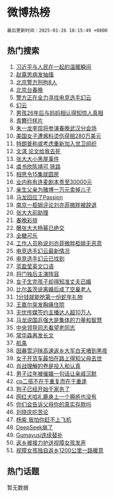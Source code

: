 # 微博热榜

`最后更新时间：2025-01-26 18:15:49 +0800`

## 热门搜索

1. [习近平与人民在一起的温暖瞬间](https://m.weibo.cn/search?containerid=100103type%3D1%26t%3D10%26q%3D%23%E4%B9%A0%E8%BF%91%E5%B9%B3%E4%B8%8E%E4%BA%BA%E6%B0%91%E5%9C%A8%E4%B8%80%E8%B5%B7%E7%9A%84%E6%B8%A9%E6%9A%96%E7%9E%AC%E9%97%B4%23&stream_entry_id=51&isnewpage=1&extparam=seat%3D1%26pos%3D0%26c_type%3D51%26cate%3D10103%26filter_type%3Drealtimehot%26q%3D%2523%25E4%25B9%25A0%25E8%25BF%2591%25E5%25B9%25B3%25E4%25B8%258E%25E4%25BA%25BA%25E6%25B0%2591%25E5%259C%25A8%25E4%25B8%2580%25E8%25B5%25B7%25E7%259A%2584%25E6%25B8%25A9%25E6%259A%2596%25E7%259E%25AC%25E9%2597%25B4%2523%26dgr%3D0%26stream_entry_id%3D51%26display_time%3D1737886548%26pre_seqid%3D17378865485440110985493)
1. [赵露思病发抽搐](https://m.weibo.cn/search?containerid=100103type%3D1%26t%3D10%26q%3D%23%E8%B5%B5%E9%9C%B2%E6%80%9D%E7%97%85%E5%8F%91%E6%8A%BD%E6%90%90%23&stream_entry_id=31&isnewpage=1&extparam=seat%3D1%26realpos%3D1%26filter_type%3Drealtimehot%26stream_entry_id%3D31%26pos%3D0%26c_type%3D31%26band_rank%3D1%26cate%3D5001%26lcate%3D5001%26q%3D%2523%25E8%25B5%25B5%25E9%259C%25B2%25E6%2580%259D%25E7%2597%2585%25E5%258F%2591%25E6%258A%25BD%25E6%2590%2590%2523%26dgr%3D0%26flag%3D1%26display_time%3D1737886548%26pre_seqid%3D17378865485440110985493)
1. [北京警方刑拘8人](https://m.weibo.cn/search?containerid=100103type%3D1%26t%3D10%26q%3D%23%E5%8C%97%E4%BA%AC%E8%AD%A6%E6%96%B9%E5%88%91%E6%8B%988%E4%BA%BA%23&stream_entry_id=31&isnewpage=1&extparam=seat%3D1%26realpos%3D2%26filter_type%3Drealtimehot%26stream_entry_id%3D31%26pos%3D1%26c_type%3D31%26band_rank%3D2%26cate%3D5001%26lcate%3D5001%26q%3D%2523%25E5%258C%2597%25E4%25BA%25AC%25E8%25AD%25A6%25E6%2596%25B9%25E5%2588%2591%25E6%258B%25988%25E4%25BA%25BA%2523%26dgr%3D0%26flag%3D1%26display_time%3D1737886548%26pre_seqid%3D17378865485440110985493)
1. [北京台春晚](https://m.weibo.cn/search?containerid=100103type%3D1%26t%3D10%26q%3D%23%E5%8C%97%E4%BA%AC%E5%8F%B0%E6%98%A5%E6%99%9A%23&stream_entry_id=31&isnewpage=1&extparam=seat%3D1%26realpos%3D3%26filter_type%3Drealtimehot%26stream_entry_id%3D31%26pos%3D2%26c_type%3D31%26band_rank%3D3%26cate%3D5001%26lcate%3D5001%26q%3D%2523%25E5%258C%2597%25E4%25BA%25AC%25E5%258F%25B0%25E6%2598%25A5%25E6%2599%259A%2523%26dgr%3D0%26flag%3D1%26display_time%3D1737886548%26pre_seqid%3D17378865485440110985493)
1. [警方正在全力寻找电竞选手幻云](https://m.weibo.cn/search?containerid=100103type%3D1%26t%3D10%26q%3D%23%E8%AD%A6%E6%96%B9%E6%AD%A3%E5%9C%A8%E5%85%A8%E5%8A%9B%E5%AF%BB%E6%89%BE%E7%94%B5%E7%AB%9E%E9%80%89%E6%89%8B%E5%B9%BB%E4%BA%91%23&stream_entry_id=31&isnewpage=1&extparam=seat%3D1%26realpos%3D4%26filter_type%3Drealtimehot%26stream_entry_id%3D31%26pos%3D3%26c_type%3D31%26band_rank%3D4%26cate%3D5001%26lcate%3D5001%26q%3D%2523%25E8%25AD%25A6%25E6%2596%25B9%25E6%25AD%25A3%25E5%259C%25A8%25E5%2585%25A8%25E5%258A%259B%25E5%25AF%25BB%25E6%2589%25BE%25E7%2594%25B5%25E7%25AB%259E%25E9%2580%2589%25E6%2589%258B%25E5%25B9%25BB%25E4%25BA%2591%2523%26dgr%3D0%26flag%3D1%26display_time%3D1737886548%26pre_seqid%3D17378865485440110985493)
1. [幻云](https://m.weibo.cn/search?containerid=100103type%3D1%26t%3D10%26q%3D%E5%B9%BB%E4%BA%91&stream_entry_id=31&isnewpage=1&extparam=seat%3D1%26realpos%3D5%26filter_type%3Drealtimehot%26stream_entry_id%3D31%26pos%3D4%26c_type%3D31%26band_rank%3D5%26cate%3D5001%26lcate%3D5001%26q%3D%25E5%25B9%25BB%25E4%25BA%2591%26dgr%3D0%26flag%3D0%26display_time%3D1737886548%26pre_seqid%3D17378865485440110985493)
1. [男孩26年后与妈妈相认得知惊人真相](https://m.weibo.cn/search?containerid=100103type%3D1%26t%3D10%26q%3D%23%E7%94%B7%E5%AD%A926%E5%B9%B4%E5%90%8E%E4%B8%8E%E5%A6%88%E5%A6%88%E7%9B%B8%E8%AE%A4%E5%BE%97%E7%9F%A5%E6%83%8A%E4%BA%BA%E7%9C%9F%E7%9B%B8%23&stream_entry_id=31&isnewpage=1&extparam=seat%3D1%26realpos%3D6%26filter_type%3Drealtimehot%26stream_entry_id%3D31%26pos%3D5%26c_type%3D31%26band_rank%3D6%26cate%3D5001%26lcate%3D5001%26q%3D%2523%25E7%2594%25B7%25E5%25AD%25A926%25E5%25B9%25B4%25E5%2590%258E%25E4%25B8%258E%25E5%25A6%2588%25E5%25A6%2588%25E7%259B%25B8%25E8%25AE%25A4%25E5%25BE%2597%25E7%259F%25A5%25E6%2583%258A%25E4%25BA%25BA%25E7%259C%259F%25E7%259B%25B8%2523%26dgr%3D0%26flag%3D1%26display_time%3D1737886548%26pre_seqid%3D17378865485440110985493)
1. [青簪行样片](https://m.weibo.cn/search?containerid=100103type%3D1%26t%3D10%26q%3D%23%E9%9D%92%E7%B0%AA%E8%A1%8C%E6%A0%B7%E7%89%87%23&stream_entry_id=31&isnewpage=1&extparam=seat%3D1%26realpos%3D7%26filter_type%3Drealtimehot%26stream_entry_id%3D31%26pos%3D6%26c_type%3D31%26band_rank%3D7%26cate%3D5001%26lcate%3D5001%26q%3D%2523%25E9%259D%2592%25E7%25B0%25AA%25E8%25A1%258C%25E6%25A0%25B7%25E7%2589%2587%2523%26dgr%3D0%26flag%3D1%26display_time%3D1737886548%26pre_seqid%3D17378865485440110985493)
1. [朱一龙李现将参演春晚武汉分会场](https://m.weibo.cn/search?containerid=100103type%3D1%26t%3D10%26q%3D%23%E6%9C%B1%E4%B8%80%E9%BE%99%E6%9D%8E%E7%8E%B0%E5%B0%86%E5%8F%82%E6%BC%94%E6%98%A5%E6%99%9A%E6%AD%A6%E6%B1%89%E5%88%86%E4%BC%9A%E5%9C%BA%23&stream_entry_id=31&isnewpage=1&extparam=seat%3D1%26realpos%3D8%26filter_type%3Drealtimehot%26stream_entry_id%3D31%26pos%3D7%26c_type%3D31%26band_rank%3D8%26cate%3D5001%26lcate%3D5001%26q%3D%2523%25E6%259C%25B1%25E4%25B8%2580%25E9%25BE%2599%25E6%259D%258E%25E7%258E%25B0%25E5%25B0%2586%25E5%258F%2582%25E6%25BC%2594%25E6%2598%25A5%25E6%2599%259A%25E6%25AD%25A6%25E6%25B1%2589%25E5%2588%2586%25E4%25BC%259A%25E5%259C%25BA%2523%26dgr%3D0%26flag%3D1%26display_time%3D1737886548%26pre_seqid%3D17378865485440110985493)
1. [美国女子遭酱料烫伤获赔280万美元](https://m.weibo.cn/search?containerid=100103type%3D1%26t%3D10%26q%3D%23%E7%BE%8E%E5%9B%BD%E5%A5%B3%E5%AD%90%E9%81%AD%E9%85%B1%E6%96%99%E7%83%AB%E4%BC%A4%E8%8E%B7%E8%B5%94280%E4%B8%87%E7%BE%8E%E5%85%83%23&stream_entry_id=31&isnewpage=1&extparam=seat%3D1%26realpos%3D9%26filter_type%3Drealtimehot%26stream_entry_id%3D31%26pos%3D8%26c_type%3D31%26band_rank%3D9%26cate%3D5001%26lcate%3D5001%26q%3D%2523%25E7%25BE%258E%25E5%259B%25BD%25E5%25A5%25B3%25E5%25AD%2590%25E9%2581%25AD%25E9%2585%25B1%25E6%2596%2599%25E7%2583%25AB%25E4%25BC%25A4%25E8%258E%25B7%25E8%25B5%2594280%25E4%25B8%2587%25E7%25BE%258E%25E5%2585%2583%2523%26dgr%3D0%26flag%3D1%26display_time%3D1737886548%26pre_seqid%3D17378865485440110985493)
1. [特朗普称或考虑重新加入世卫组织](https://m.weibo.cn/search?containerid=100103type%3D1%26t%3D10%26q%3D%23%E7%89%B9%E6%9C%97%E6%99%AE%E7%A7%B0%E6%88%96%E8%80%83%E8%99%91%E9%87%8D%E6%96%B0%E5%8A%A0%E5%85%A5%E4%B8%96%E5%8D%AB%E7%BB%84%E7%BB%87%23&stream_entry_id=31&isnewpage=1&extparam=seat%3D1%26realpos%3D10%26filter_type%3Drealtimehot%26stream_entry_id%3D31%26pos%3D9%26c_type%3D31%26band_rank%3D10%26cate%3D5001%26lcate%3D5001%26q%3D%2523%25E7%2589%25B9%25E6%259C%2597%25E6%2599%25AE%25E7%25A7%25B0%25E6%2588%2596%25E8%2580%2583%25E8%2599%2591%25E9%2587%258D%25E6%2596%25B0%25E5%258A%25A0%25E5%2585%25A5%25E4%25B8%2596%25E5%258D%25AB%25E7%25BB%2584%25E7%25BB%2587%2523%26dgr%3D0%26flag%3D0%26display_time%3D1737886548%26pre_seqid%3D17378865485440110985493)
1. [文淇 论文给我去死](https://m.weibo.cn/search?containerid=100103type%3D1%26t%3D10%26q%3D%E6%96%87%E6%B7%87+%E8%AE%BA%E6%96%87%E7%BB%99%E6%88%91%E5%8E%BB%E6%AD%BB&stream_entry_id=31&isnewpage=1&extparam=seat%3D1%26realpos%3D11%26filter_type%3Drealtimehot%26stream_entry_id%3D31%26pos%3D10%26c_type%3D31%26band_rank%3D11%26cate%3D5001%26lcate%3D5001%26q%3D%25E6%2596%2587%25E6%25B7%2587%2520%25E8%25AE%25BA%25E6%2596%2587%25E7%25BB%2599%25E6%2588%2591%25E5%258E%25BB%25E6%25AD%25BB%26dgr%3D0%26flag%3D2%26display_time%3D1737886548%26pre_seqid%3D17378865485440110985493)
1. [张大大小黑屋事件](https://m.weibo.cn/search?containerid=100103type%3D1%26t%3D10%26q%3D%E5%BC%A0%E5%A4%A7%E5%A4%A7%E5%B0%8F%E9%BB%91%E5%B1%8B%E4%BA%8B%E4%BB%B6&stream_entry_id=31&isnewpage=1&extparam=seat%3D1%26realpos%3D12%26filter_type%3Drealtimehot%26stream_entry_id%3D31%26pos%3D11%26c_type%3D31%26band_rank%3D12%26cate%3D5001%26lcate%3D5001%26q%3D%25E5%25BC%25A0%25E5%25A4%25A7%25E5%25A4%25A7%25E5%25B0%258F%25E9%25BB%2591%25E5%25B1%258B%25E4%25BA%258B%25E4%25BB%25B6%26dgr%3D0%26flag%3D0%26display_time%3D1737886548%26pre_seqid%3D17378865485440110985493)
1. [虞书欣陈靖可 狭路](https://m.weibo.cn/search?containerid=100103type%3D1%26t%3D10%26q%3D%E8%99%9E%E4%B9%A6%E6%AC%A3%E9%99%88%E9%9D%96%E5%8F%AF+%E7%8B%AD%E8%B7%AF&stream_entry_id=31&isnewpage=1&extparam=seat%3D1%26realpos%3D13%26filter_type%3Drealtimehot%26stream_entry_id%3D31%26pos%3D12%26c_type%3D31%26band_rank%3D13%26cate%3D5001%26lcate%3D5001%26q%3D%25E8%2599%259E%25E4%25B9%25A6%25E6%25AC%25A3%25E9%2599%2588%25E9%259D%2596%25E5%258F%25AF%2520%25E7%258B%25AD%25E8%25B7%25AF%26dgr%3D0%26flag%3D1%26display_time%3D1737886548%26pre_seqid%3D17378865485440110985493)
1. [相思令15集就圆房](https://m.weibo.cn/search?containerid=100103type%3D1%26t%3D10%26q%3D%E7%9B%B8%E6%80%9D%E4%BB%A415%E9%9B%86%E5%B0%B1%E5%9C%86%E6%88%BF&stream_entry_id=31&isnewpage=1&extparam=seat%3D1%26realpos%3D14%26filter_type%3Drealtimehot%26stream_entry_id%3D31%26pos%3D13%26c_type%3D31%26band_rank%3D14%26cate%3D5001%26lcate%3D5001%26q%3D%25E7%259B%25B8%25E6%2580%259D%25E4%25BB%25A415%25E9%259B%2586%25E5%25B0%25B1%25E5%259C%2586%25E6%2588%25BF%26dgr%3D0%26flag%3D1%26display_time%3D1737886548%26pre_seqid%3D17378865485440110985493)
1. [业内称有连麦剧本贵至30000元](https://m.weibo.cn/search?containerid=100103type%3D1%26t%3D10%26q%3D%23%E4%B8%9A%E5%86%85%E7%A7%B0%E6%9C%89%E8%BF%9E%E9%BA%A6%E5%89%A7%E6%9C%AC%E8%B4%B5%E8%87%B330000%E5%85%83%23&stream_entry_id=31&isnewpage=1&extparam=seat%3D1%26realpos%3D15%26filter_type%3Drealtimehot%26stream_entry_id%3D31%26pos%3D14%26c_type%3D31%26band_rank%3D15%26cate%3D5001%26lcate%3D5001%26q%3D%2523%25E4%25B8%259A%25E5%2586%2585%25E7%25A7%25B0%25E6%259C%2589%25E8%25BF%259E%25E9%25BA%25A6%25E5%2589%25A7%25E6%259C%25AC%25E8%25B4%25B5%25E8%2587%25B330000%25E5%2585%2583%2523%26dgr%3D0%26flag%3D1%26display_time%3D1737886548%26pre_seqid%3D17378865485440110985493)
1. [亲生父亲为赌博一万元卖掉儿子](https://m.weibo.cn/search?containerid=100103type%3D1%26t%3D10%26q%3D%23%E4%BA%B2%E7%94%9F%E7%88%B6%E4%BA%B2%E4%B8%BA%E8%B5%8C%E5%8D%9A%E4%B8%80%E4%B8%87%E5%85%83%E5%8D%96%E6%8E%89%E5%84%BF%E5%AD%90%23&stream_entry_id=31&isnewpage=1&extparam=seat%3D1%26realpos%3D16%26filter_type%3Drealtimehot%26stream_entry_id%3D31%26pos%3D15%26c_type%3D31%26band_rank%3D16%26cate%3D5001%26lcate%3D5001%26q%3D%2523%25E4%25BA%25B2%25E7%2594%259F%25E7%2588%25B6%25E4%25BA%25B2%25E4%25B8%25BA%25E8%25B5%258C%25E5%258D%259A%25E4%25B8%2580%25E4%25B8%2587%25E5%2585%2583%25E5%258D%2596%25E6%258E%2589%25E5%2584%25BF%25E5%25AD%2590%2523%26dgr%3D0%26flag%3D0%26display_time%3D1737886548%26pre_seqid%3D17378865485440110985493)
1. [马龙回应了Passion](https://m.weibo.cn/search?containerid=100103type%3D1%26t%3D10%26q%3D%23%E9%A9%AC%E9%BE%99%E5%9B%9E%E5%BA%94%E4%BA%86Passion%23&stream_entry_id=31&isnewpage=1&extparam=seat%3D1%26realpos%3D17%26filter_type%3Drealtimehot%26stream_entry_id%3D31%26pos%3D16%26c_type%3D31%26band_rank%3D17%26cate%3D5001%26lcate%3D5001%26q%3D%2523%25E9%25A9%25AC%25E9%25BE%2599%25E5%259B%259E%25E5%25BA%2594%25E4%25BA%2586Passion%2523%26dgr%3D0%26flag%3D1%26display_time%3D1737886548%26pre_seqid%3D17378865485440110985493)
1. [南京一柜姐评论刘亦菲微胖被辞退](https://m.weibo.cn/search?containerid=100103type%3D1%26t%3D10%26q%3D%23%E5%8D%97%E4%BA%AC%E4%B8%80%E6%9F%9C%E5%A7%90%E8%AF%84%E8%AE%BA%E5%88%98%E4%BA%A6%E8%8F%B2%E5%BE%AE%E8%83%96%E8%A2%AB%E8%BE%9E%E9%80%80%23&stream_entry_id=31&isnewpage=1&extparam=seat%3D1%26realpos%3D18%26filter_type%3Drealtimehot%26stream_entry_id%3D31%26pos%3D17%26c_type%3D31%26band_rank%3D18%26cate%3D5001%26lcate%3D5001%26q%3D%2523%25E5%258D%2597%25E4%25BA%25AC%25E4%25B8%2580%25E6%259F%259C%25E5%25A7%2590%25E8%25AF%2584%25E8%25AE%25BA%25E5%2588%2598%25E4%25BA%25A6%25E8%258F%25B2%25E5%25BE%25AE%25E8%2583%2596%25E8%25A2%25AB%25E8%25BE%259E%25E9%2580%2580%2523%26dgr%3D0%26flag%3D2%26display_time%3D1737886548%26pre_seqid%3D17378865485440110985493)
1. [张大大前助理](https://m.weibo.cn/search?containerid=100103type%3D1%26t%3D10%26q%3D%E5%BC%A0%E5%A4%A7%E5%A4%A7%E5%89%8D%E5%8A%A9%E7%90%86&stream_entry_id=31&isnewpage=1&extparam=seat%3D1%26realpos%3D19%26filter_type%3Drealtimehot%26stream_entry_id%3D31%26pos%3D18%26c_type%3D31%26band_rank%3D19%26cate%3D5001%26lcate%3D5001%26q%3D%25E5%25BC%25A0%25E5%25A4%25A7%25E5%25A4%25A7%25E5%2589%258D%25E5%258A%25A9%25E7%2590%2586%26dgr%3D0%26flag%3D1%26display_time%3D1737886548%26pre_seqid%3D17378865485440110985493)
1. [春晚彩排](https://m.weibo.cn/search?containerid=100103type%3D1%26t%3D10%26q%3D%E6%98%A5%E6%99%9A%E5%BD%A9%E6%8E%92&stream_entry_id=31&isnewpage=1&extparam=seat%3D1%26realpos%3D20%26filter_type%3Drealtimehot%26stream_entry_id%3D31%26pos%3D19%26c_type%3D31%26band_rank%3D20%26cate%3D5001%26lcate%3D5001%26q%3D%25E6%2598%25A5%25E6%2599%259A%25E5%25BD%25A9%25E6%258E%2592%26dgr%3D0%26flag%3D1%26display_time%3D1737886548%26pre_seqid%3D17378865485440110985493)
1. [曝张大大杨幂已绝交](https://m.weibo.cn/search?containerid=100103type%3D1%26t%3D10%26q%3D%23%E6%9B%9D%E5%BC%A0%E5%A4%A7%E5%A4%A7%E6%9D%A8%E5%B9%82%E5%B7%B2%E7%BB%9D%E4%BA%A4%23&stream_entry_id=31&isnewpage=1&extparam=seat%3D1%26realpos%3D21%26filter_type%3Drealtimehot%26stream_entry_id%3D31%26pos%3D20%26c_type%3D31%26band_rank%3D21%26cate%3D5001%26lcate%3D5001%26q%3D%2523%25E6%259B%259D%25E5%25BC%25A0%25E5%25A4%25A7%25E5%25A4%25A7%25E6%259D%25A8%25E5%25B9%2582%25E5%25B7%25B2%25E7%25BB%259D%25E4%25BA%25A4%2523%26dgr%3D0%26flag%3D2%26display_time%3D1737886548%26pre_seqid%3D17378865485440110985493)
1. [全糖可乐](https://m.weibo.cn/search?containerid=100103type%3D1%26t%3D10%26q%3D%23%E5%85%A8%E7%B3%96%E5%8F%AF%E4%B9%90%23&stream_entry_id=31&isnewpage=1&extparam=seat%3D1%26realpos%3D22%26filter_type%3Drealtimehot%26stream_entry_id%3D31%26pos%3D21%26c_type%3D31%26band_rank%3D22%26cate%3D5001%26lcate%3D5001%26q%3D%2523%25E5%2585%25A8%25E7%25B3%2596%25E5%258F%25AF%25E4%25B9%2590%2523%26dgr%3D0%26flag%3D1%26display_time%3D1737886548%26pre_seqid%3D17378865485440110985493)
1. [工作人员称说刘亦菲微胖柜姐无恶意](https://m.weibo.cn/search?containerid=100103type%3D1%26t%3D10%26q%3D%23%E5%B7%A5%E4%BD%9C%E4%BA%BA%E5%91%98%E7%A7%B0%E8%AF%B4%E5%88%98%E4%BA%A6%E8%8F%B2%E5%BE%AE%E8%83%96%E6%9F%9C%E5%A7%90%E6%97%A0%E6%81%B6%E6%84%8F%23&stream_entry_id=31&isnewpage=1&extparam=seat%3D1%26realpos%3D23%26filter_type%3Drealtimehot%26stream_entry_id%3D31%26pos%3D22%26c_type%3D31%26band_rank%3D23%26cate%3D5001%26lcate%3D5001%26q%3D%2523%25E5%25B7%25A5%25E4%25BD%259C%25E4%25BA%25BA%25E5%2591%2598%25E7%25A7%25B0%25E8%25AF%25B4%25E5%2588%2598%25E4%25BA%25A6%25E8%258F%25B2%25E5%25BE%25AE%25E8%2583%2596%25E6%259F%259C%25E5%25A7%2590%25E6%2597%25A0%25E6%2581%25B6%25E6%2584%258F%2523%26dgr%3D0%26flag%3D0%26display_time%3D1737886548%26pre_seqid%3D17378865485440110985493)
1. [电竞选手幻云最新情况](https://m.weibo.cn/search?containerid=100103type%3D1%26t%3D10%26q%3D%23%E7%94%B5%E7%AB%9E%E9%80%89%E6%89%8B%E5%B9%BB%E4%BA%91%E6%9C%80%E6%96%B0%E6%83%85%E5%86%B5%23&stream_entry_id=31&isnewpage=1&extparam=seat%3D1%26realpos%3D24%26filter_type%3Drealtimehot%26stream_entry_id%3D31%26pos%3D23%26c_type%3D31%26band_rank%3D24%26cate%3D5001%26lcate%3D5001%26q%3D%2523%25E7%2594%25B5%25E7%25AB%259E%25E9%2580%2589%25E6%2589%258B%25E5%25B9%25BB%25E4%25BA%2591%25E6%259C%2580%25E6%2596%25B0%25E6%2583%2585%25E5%2586%25B5%2523%26dgr%3D0%26flag%3D1%26display_time%3D1737886548%26pre_seqid%3D17378865485440110985493)
1. [电竞选手幻云已找到](https://m.weibo.cn/search?containerid=100103type%3D1%26t%3D10%26q%3D%23%E7%94%B5%E7%AB%9E%E9%80%89%E6%89%8B%E5%B9%BB%E4%BA%91%E5%B7%B2%E6%89%BE%E5%88%B0%23&stream_entry_id=31&isnewpage=1&extparam=seat%3D1%26realpos%3D25%26filter_type%3Drealtimehot%26stream_entry_id%3D31%26pos%3D24%26c_type%3D31%26band_rank%3D25%26cate%3D5001%26lcate%3D5001%26q%3D%2523%25E7%2594%25B5%25E7%25AB%259E%25E9%2580%2589%25E6%2589%258B%25E5%25B9%25BB%25E4%25BA%2591%25E5%25B7%25B2%25E6%2589%25BE%25E5%2588%25B0%2523%26dgr%3D0%26flag%3D1%26display_time%3D1737886548%26pre_seqid%3D17378865485440110985493)
1. [蓝盈莹英文口语](https://m.weibo.cn/search?containerid=100103type%3D1%26t%3D10%26q%3D%E8%93%9D%E7%9B%88%E8%8E%B9%E8%8B%B1%E6%96%87%E5%8F%A3%E8%AF%AD&stream_entry_id=31&isnewpage=1&extparam=seat%3D1%26realpos%3D26%26filter_type%3Drealtimehot%26stream_entry_id%3D31%26pos%3D25%26c_type%3D31%26band_rank%3D26%26cate%3D5001%26lcate%3D5001%26q%3D%25E8%2593%259D%25E7%259B%2588%25E8%258E%25B9%25E8%258B%25B1%25E6%2596%2587%25E5%258F%25A3%25E8%25AF%25AD%26dgr%3D0%26flag%3D1%26display_time%3D1737886548%26pre_seqid%3D17378865485440110985493)
1. [将门独后主演阵容](https://m.weibo.cn/search?containerid=100103type%3D1%26t%3D10%26q%3D%23%E5%B0%86%E9%97%A8%E7%8B%AC%E5%90%8E%E4%B8%BB%E6%BC%94%E9%98%B5%E5%AE%B9%23&stream_entry_id=31&isnewpage=1&extparam=seat%3D1%26realpos%3D27%26filter_type%3Drealtimehot%26stream_entry_id%3D31%26pos%3D26%26c_type%3D31%26band_rank%3D27%26cate%3D5001%26lcate%3D5001%26q%3D%2523%25E5%25B0%2586%25E9%2597%25A8%25E7%258B%25AC%25E5%2590%258E%25E4%25B8%25BB%25E6%25BC%2594%25E9%2598%25B5%25E5%25AE%25B9%2523%26dgr%3D0%26flag%3D0%26display_time%3D1737886548%26pre_seqid%3D17378865485440110985493)
1. [女子生完孩子却得知准丈夫已婚](https://m.weibo.cn/search?containerid=100103type%3D1%26t%3D10%26q%3D%23%E5%A5%B3%E5%AD%90%E7%94%9F%E5%AE%8C%E5%AD%A9%E5%AD%90%E5%8D%B4%E5%BE%97%E7%9F%A5%E5%87%86%E4%B8%88%E5%A4%AB%E5%B7%B2%E5%A9%9A%23&stream_entry_id=31&isnewpage=1&extparam=seat%3D1%26realpos%3D28%26filter_type%3Drealtimehot%26stream_entry_id%3D31%26pos%3D27%26c_type%3D31%26band_rank%3D28%26cate%3D5001%26lcate%3D5001%26q%3D%2523%25E5%25A5%25B3%25E5%25AD%2590%25E7%2594%259F%25E5%25AE%258C%25E5%25AD%25A9%25E5%25AD%2590%25E5%258D%25B4%25E5%25BE%2597%25E7%259F%25A5%25E5%2587%2586%25E4%25B8%2588%25E5%25A4%25AB%25E5%25B7%25B2%25E5%25A9%259A%2523%26dgr%3D0%26flag%3D0%26display_time%3D1737886548%26pre_seqid%3D17378865485440110985493)
1. [比尔盖茨说离婚后成了空巢老人](https://m.weibo.cn/search?containerid=100103type%3D1%26t%3D10%26q%3D%23%E6%AF%94%E5%B0%94%E7%9B%96%E8%8C%A8%E8%AF%B4%E7%A6%BB%E5%A9%9A%E5%90%8E%E6%88%90%E4%BA%86%E7%A9%BA%E5%B7%A2%E8%80%81%E4%BA%BA%23&stream_entry_id=31&isnewpage=1&extparam=seat%3D1%26realpos%3D29%26filter_type%3Drealtimehot%26stream_entry_id%3D31%26pos%3D28%26c_type%3D31%26band_rank%3D29%26cate%3D5001%26lcate%3D5001%26q%3D%2523%25E6%25AF%2594%25E5%25B0%2594%25E7%259B%2596%25E8%258C%25A8%25E8%25AF%25B4%25E7%25A6%25BB%25E5%25A9%259A%25E5%2590%258E%25E6%2588%2590%25E4%25BA%2586%25E7%25A9%25BA%25E5%25B7%25A2%25E8%2580%2581%25E4%25BA%25BA%2523%26dgr%3D0%26flag%3D0%26display_time%3D1737886548%26pre_seqid%3D17378865485440110985493)
1. [1分钱就能抢第一份蛇年礼物](https://m.weibo.cn/search?containerid=100103type%3D1%26t%3D10%26q%3D%231%E5%88%86%E9%92%B1%E5%B0%B1%E8%83%BD%E6%8A%A2%E7%AC%AC%E4%B8%80%E4%BB%BD%E8%9B%87%E5%B9%B4%E7%A4%BC%E7%89%A9%23&stream_entry_id=31&isnewpage=1&extparam=seat%3D1%26adid%3D274749%26realpos%3D30%26filter_type%3Drealtimehot%26stream_entry_id%3D31%26pos%3D29%26c_type%3D31%26band_rank%3D30%26cate%3D5001%26lcate%3D5001%26q%3D%25231%25E5%2588%2586%25E9%2592%25B1%25E5%25B0%25B1%25E8%2583%25BD%25E6%258A%25A2%25E7%25AC%25AC%25E4%25B8%2580%25E4%25BB%25BD%25E8%259B%2587%25E5%25B9%25B4%25E7%25A4%25BC%25E7%2589%25A9%2523%26dgr%3D0%26flag%3D1%26display_time%3D1737886548%26pre_seqid%3D17378865485440110985493)
1. [王嘉尔突发胸痛住院](https://m.weibo.cn/search?containerid=100103type%3D1%26t%3D10%26q%3D%23%E7%8E%8B%E5%98%89%E5%B0%94%E7%AA%81%E5%8F%91%E8%83%B8%E7%97%9B%E4%BD%8F%E9%99%A2%23&stream_entry_id=31&isnewpage=1&extparam=seat%3D1%26realpos%3D31%26filter_type%3Drealtimehot%26stream_entry_id%3D31%26pos%3D30%26c_type%3D31%26band_rank%3D31%26cate%3D5001%26lcate%3D5001%26q%3D%2523%25E7%258E%258B%25E5%2598%2589%25E5%25B0%2594%25E7%25AA%2581%25E5%258F%2591%25E8%2583%25B8%25E7%2597%259B%25E4%25BD%258F%25E9%2599%25A2%2523%26dgr%3D0%26flag%3D0%26display_time%3D1737886548%26pre_seqid%3D17378865485440110985493)
1. [无忧传媒签约主播达人超10万人](https://m.weibo.cn/search?containerid=100103type%3D1%26t%3D10%26q%3D%23%E6%97%A0%E5%BF%A7%E4%BC%A0%E5%AA%92%E7%AD%BE%E7%BA%A6%E4%B8%BB%E6%92%AD%E8%BE%BE%E4%BA%BA%E8%B6%8510%E4%B8%87%E4%BA%BA%23&stream_entry_id=31&isnewpage=1&extparam=seat%3D1%26realpos%3D32%26filter_type%3Drealtimehot%26stream_entry_id%3D31%26pos%3D31%26c_type%3D31%26band_rank%3D32%26cate%3D5001%26lcate%3D5001%26q%3D%2523%25E6%2597%25A0%25E5%25BF%25A7%25E4%25BC%25A0%25E5%25AA%2592%25E7%25AD%25BE%25E7%25BA%25A6%25E4%25B8%25BB%25E6%2592%25AD%25E8%25BE%25BE%25E4%25BA%25BA%25E8%25B6%258510%25E4%25B8%2587%25E4%25BA%25BA%2523%26dgr%3D0%26flag%3D0%26display_time%3D1737886548%26pre_seqid%3D17378865485440110985493)
1. [马龙说国乒强大是集体的力量和智慧](https://m.weibo.cn/search?containerid=100103type%3D1%26t%3D10%26q%3D%23%E9%A9%AC%E9%BE%99%E8%AF%B4%E5%9B%BD%E4%B9%92%E5%BC%BA%E5%A4%A7%E6%98%AF%E9%9B%86%E4%BD%93%E7%9A%84%E5%8A%9B%E9%87%8F%E5%92%8C%E6%99%BA%E6%85%A7%23&stream_entry_id=31&isnewpage=1&extparam=seat%3D1%26realpos%3D33%26filter_type%3Drealtimehot%26stream_entry_id%3D31%26pos%3D32%26c_type%3D31%26band_rank%3D33%26cate%3D5001%26lcate%3D5001%26q%3D%2523%25E9%25A9%25AC%25E9%25BE%2599%25E8%25AF%25B4%25E5%259B%25BD%25E4%25B9%2592%25E5%25BC%25BA%25E5%25A4%25A7%25E6%2598%25AF%25E9%259B%2586%25E4%25BD%2593%25E7%259A%2584%25E5%258A%259B%25E9%2587%258F%25E5%2592%258C%25E6%2599%25BA%25E6%2585%25A7%2523%26dgr%3D0%26flag%3D1%26display_time%3D1737886548%26pre_seqid%3D17378865485440110985493)
1. [中央领导同志看望老同志](https://m.weibo.cn/search?containerid=100103type%3D1%26t%3D10%26q%3D%23%E4%B8%AD%E5%A4%AE%E9%A2%86%E5%AF%BC%E5%90%8C%E5%BF%97%E7%9C%8B%E6%9C%9B%E8%80%81%E5%90%8C%E5%BF%97%23&stream_entry_id=31&isnewpage=1&extparam=seat%3D1%26realpos%3D34%26filter_type%3Drealtimehot%26stream_entry_id%3D31%26pos%3D33%26c_type%3D31%26band_rank%3D34%26cate%3D5001%26lcate%3D5001%26q%3D%2523%25E4%25B8%25AD%25E5%25A4%25AE%25E9%25A2%2586%25E5%25AF%25BC%25E5%2590%258C%25E5%25BF%2597%25E7%259C%258B%25E6%259C%259B%25E8%2580%2581%25E5%2590%258C%25E5%25BF%2597%2523%26dgr%3D0%26flag%3D0%26display_time%3D1737886548%26pre_seqid%3D17378865485440110985493)
1. [常华森再发长文](https://m.weibo.cn/search?containerid=100103type%3D1%26t%3D10%26q%3D%23%E5%B8%B8%E5%8D%8E%E6%A3%AE%E5%86%8D%E5%8F%91%E9%95%BF%E6%96%87%23&stream_entry_id=31&isnewpage=1&extparam=seat%3D1%26realpos%3D35%26filter_type%3Drealtimehot%26stream_entry_id%3D31%26pos%3D34%26c_type%3D31%26band_rank%3D35%26cate%3D5001%26lcate%3D5001%26q%3D%2523%25E5%25B8%25B8%25E5%258D%258E%25E6%25A3%25AE%25E5%2586%258D%25E5%258F%2591%25E9%2595%25BF%25E6%2596%2587%2523%26dgr%3D0%26flag%3D1%26display_time%3D1737886548%26pre_seqid%3D17378865485440110985493)
1. [航禹](https://m.weibo.cn/search?containerid=100103type%3D1%26t%3D10%26q%3D%E8%88%AA%E7%A6%B9&stream_entry_id=31&isnewpage=1&extparam=seat%3D1%26realpos%3D36%26filter_type%3Drealtimehot%26stream_entry_id%3D31%26pos%3D35%26c_type%3D31%26band_rank%3D36%26cate%3D5001%26lcate%3D5001%26q%3D%25E8%2588%25AA%25E7%25A6%25B9%26dgr%3D0%26flag%3D1%26display_time%3D1737886548%26pre_seqid%3D17378865485440110985493)
1. [因暴雪沪陕高速返乡大军白天堵到黑夜](https://m.weibo.cn/search?containerid=100103type%3D1%26t%3D10%26q%3D%23%E5%9B%A0%E6%9A%B4%E9%9B%AA%E6%B2%AA%E9%99%95%E9%AB%98%E9%80%9F%E8%BF%94%E4%B9%A1%E5%A4%A7%E5%86%9B%E7%99%BD%E5%A4%A9%E5%A0%B5%E5%88%B0%E9%BB%91%E5%A4%9C%23&stream_entry_id=31&isnewpage=1&extparam=seat%3D1%26realpos%3D37%26filter_type%3Drealtimehot%26stream_entry_id%3D31%26pos%3D36%26c_type%3D31%26band_rank%3D37%26cate%3D5001%26lcate%3D5001%26q%3D%2523%25E5%259B%25A0%25E6%259A%25B4%25E9%259B%25AA%25E6%25B2%25AA%25E9%2599%2595%25E9%25AB%2598%25E9%2580%259F%25E8%25BF%2594%25E4%25B9%25A1%25E5%25A4%25A7%25E5%2586%259B%25E7%2599%25BD%25E5%25A4%25A9%25E5%25A0%25B5%25E5%2588%25B0%25E9%25BB%2591%25E5%25A4%259C%2523%26dgr%3D0%26flag%3D1%26display_time%3D1737886548%26pre_seqid%3D17378865485440110985493)
1. [女子开货车最怕在路上得知父母去世](https://m.weibo.cn/search?containerid=100103type%3D1%26t%3D10%26q%3D%23%E5%A5%B3%E5%AD%90%E5%BC%80%E8%B4%A7%E8%BD%A6%E6%9C%80%E6%80%95%E5%9C%A8%E8%B7%AF%E4%B8%8A%E5%BE%97%E7%9F%A5%E7%88%B6%E6%AF%8D%E5%8E%BB%E4%B8%96%23&stream_entry_id=31&isnewpage=1&extparam=seat%3D1%26realpos%3D38%26filter_type%3Drealtimehot%26stream_entry_id%3D31%26pos%3D37%26c_type%3D31%26band_rank%3D38%26cate%3D5001%26lcate%3D5001%26q%3D%2523%25E5%25A5%25B3%25E5%25AD%2590%25E5%25BC%2580%25E8%25B4%25A7%25E8%25BD%25A6%25E6%259C%2580%25E6%2580%2595%25E5%259C%25A8%25E8%25B7%25AF%25E4%25B8%258A%25E5%25BE%2597%25E7%259F%25A5%25E7%2588%25B6%25E6%25AF%258D%25E5%258E%25BB%25E4%25B8%2596%2523%26dgr%3D0%26flag%3D1%26display_time%3D1737886548%26pre_seqid%3D17378865485440110985493)
1. [肖战理解的卷是投入和认真](https://m.weibo.cn/search?containerid=100103type%3D1%26t%3D10%26q%3D%23%E8%82%96%E6%88%98%E7%90%86%E8%A7%A3%E7%9A%84%E5%8D%B7%E6%98%AF%E6%8A%95%E5%85%A5%E5%92%8C%E8%AE%A4%E7%9C%9F%23&stream_entry_id=31&isnewpage=1&extparam=seat%3D1%26realpos%3D39%26filter_type%3Drealtimehot%26stream_entry_id%3D31%26pos%3D38%26c_type%3D31%26band_rank%3D39%26cate%3D5001%26lcate%3D5001%26q%3D%2523%25E8%2582%2596%25E6%2588%2598%25E7%2590%2586%25E8%25A7%25A3%25E7%259A%2584%25E5%258D%25B7%25E6%2598%25AF%25E6%258A%2595%25E5%2585%25A5%25E5%2592%258C%25E8%25AE%25A4%25E7%259C%259F%2523%26dgr%3D0%26flag%3D1%26display_time%3D1737886548%26pre_seqid%3D17378865485440110985493)
1. [男子过年被催婚一句话让亲戚沉默](https://m.weibo.cn/search?containerid=100103type%3D1%26t%3D10%26q%3D%23%E7%94%B7%E5%AD%90%E8%BF%87%E5%B9%B4%E8%A2%AB%E5%82%AC%E5%A9%9A%E4%B8%80%E5%8F%A5%E8%AF%9D%E8%AE%A9%E4%BA%B2%E6%88%9A%E6%B2%89%E9%BB%98%23&stream_entry_id=31&isnewpage=1&extparam=seat%3D1%26realpos%3D40%26filter_type%3Drealtimehot%26stream_entry_id%3D31%26pos%3D39%26c_type%3D31%26band_rank%3D40%26cate%3D5001%26lcate%3D5001%26q%3D%2523%25E7%2594%25B7%25E5%25AD%2590%25E8%25BF%2587%25E5%25B9%25B4%25E8%25A2%25AB%25E5%2582%25AC%25E5%25A9%259A%25E4%25B8%2580%25E5%258F%25A5%25E8%25AF%259D%25E8%25AE%25A9%25E4%25BA%25B2%25E6%2588%259A%25E6%25B2%2589%25E9%25BB%2598%2523%26dgr%3D0%26flag%3D0%26display_time%3D1737886548%26pre_seqid%3D17378865485440110985493)
1. [cp二搭不在于重复而在于重逢](https://m.weibo.cn/search?containerid=100103type%3D1%26t%3D10%26q%3Dcp%E4%BA%8C%E6%90%AD%E4%B8%8D%E5%9C%A8%E4%BA%8E%E9%87%8D%E5%A4%8D%E8%80%8C%E5%9C%A8%E4%BA%8E%E9%87%8D%E9%80%A2&stream_entry_id=31&isnewpage=1&extparam=seat%3D1%26realpos%3D41%26filter_type%3Drealtimehot%26stream_entry_id%3D31%26pos%3D40%26c_type%3D31%26band_rank%3D41%26cate%3D5001%26lcate%3D5001%26q%3Dcp%25E4%25BA%258C%25E6%2590%25AD%25E4%25B8%258D%25E5%259C%25A8%25E4%25BA%258E%25E9%2587%258D%25E5%25A4%258D%25E8%2580%258C%25E5%259C%25A8%25E4%25BA%258E%25E9%2587%258D%25E9%2580%25A2%26dgr%3D0%26flag%3D1%26display_time%3D1737886548%26pre_seqid%3D17378865485440110985493)
1. [狗子已经开始干家务了](https://m.weibo.cn/search?containerid=100103type%3D1%26t%3D10%26q%3D%E7%8B%97%E5%AD%90%E5%B7%B2%E7%BB%8F%E5%BC%80%E5%A7%8B%E5%B9%B2%E5%AE%B6%E5%8A%A1%E4%BA%86&stream_entry_id=31&isnewpage=1&extparam=seat%3D1%26realpos%3D42%26filter_type%3Drealtimehot%26stream_entry_id%3D31%26pos%3D41%26c_type%3D31%26band_rank%3D42%26cate%3D5001%26lcate%3D5001%26q%3D%25E7%258B%2597%25E5%25AD%2590%25E5%25B7%25B2%25E7%25BB%258F%25E5%25BC%2580%25E5%25A7%258B%25E5%25B9%25B2%25E5%25AE%25B6%25E5%258A%25A1%25E4%25BA%2586%26dgr%3D0%26flag%3D1%26display_time%3D1737886548%26pre_seqid%3D17378865485440110985493)
1. [网红犬哈礼鹿身上一个褥疮也没有](https://m.weibo.cn/search?containerid=100103type%3D1%26t%3D10%26q%3D%23%E7%BD%91%E7%BA%A2%E7%8A%AC%E5%93%88%E7%A4%BC%E9%B9%BF%E8%BA%AB%E4%B8%8A%E4%B8%80%E4%B8%AA%E8%A4%A5%E7%96%AE%E4%B9%9F%E6%B2%A1%E6%9C%89%23&stream_entry_id=31&isnewpage=1&extparam=seat%3D1%26realpos%3D43%26filter_type%3Drealtimehot%26stream_entry_id%3D31%26pos%3D42%26c_type%3D31%26band_rank%3D43%26cate%3D5001%26lcate%3D5001%26q%3D%2523%25E7%25BD%2591%25E7%25BA%25A2%25E7%258A%25AC%25E5%2593%2588%25E7%25A4%25BC%25E9%25B9%25BF%25E8%25BA%25AB%25E4%25B8%258A%25E4%25B8%2580%25E4%25B8%25AA%25E8%25A4%25A5%25E7%2596%25AE%25E4%25B9%259F%25E6%25B2%25A1%25E6%259C%2589%2523%26dgr%3D0%26flag%3D0%26display_time%3D1737886548%26pre_seqid%3D17378865485440110985493)
1. [你们会告诉父母你的真实存款吗](https://m.weibo.cn/search?containerid=100103type%3D1%26t%3D10%26q%3D%23%E4%BD%A0%E4%BB%AC%E4%BC%9A%E5%91%8A%E8%AF%89%E7%88%B6%E6%AF%8D%E4%BD%A0%E7%9A%84%E7%9C%9F%E5%AE%9E%E5%AD%98%E6%AC%BE%E5%90%97%23&stream_entry_id=31&isnewpage=1&extparam=seat%3D1%26realpos%3D44%26filter_type%3Drealtimehot%26stream_entry_id%3D31%26pos%3D43%26c_type%3D31%26band_rank%3D44%26cate%3D5001%26lcate%3D5001%26q%3D%2523%25E4%25BD%25A0%25E4%25BB%25AC%25E4%25BC%259A%25E5%2591%258A%25E8%25AF%2589%25E7%2588%25B6%25E6%25AF%258D%25E4%25BD%25A0%25E7%259A%2584%25E7%259C%259F%25E5%25AE%259E%25E5%25AD%2598%25E6%25AC%25BE%25E5%2590%2597%2523%26dgr%3D0%26flag%3D1%26display_time%3D1737886548%26pre_seqid%3D17378865485440110985493)
1. [刘晓庆吃苦论](https://m.weibo.cn/search?containerid=100103type%3D1%26t%3D10%26q%3D%E5%88%98%E6%99%93%E5%BA%86%E5%90%83%E8%8B%A6%E8%AE%BA&stream_entry_id=31&isnewpage=1&extparam=seat%3D1%26realpos%3D45%26filter_type%3Drealtimehot%26stream_entry_id%3D31%26pos%3D44%26c_type%3D31%26band_rank%3D45%26cate%3D5001%26lcate%3D5001%26q%3D%25E5%2588%2598%25E6%2599%2593%25E5%25BA%2586%25E5%2590%2583%25E8%258B%25A6%25E8%25AE%25BA%26dgr%3D0%26flag%3D0%26display_time%3D1737886548%26pre_seqid%3D17378865485440110985493)
1. [杨紫 我怕你赶不上飞机](https://m.weibo.cn/search?containerid=100103type%3D1%26t%3D10%26q%3D%E6%9D%A8%E7%B4%AB+%E6%88%91%E6%80%95%E4%BD%A0%E8%B5%B6%E4%B8%8D%E4%B8%8A%E9%A3%9E%E6%9C%BA&stream_entry_id=31&isnewpage=1&extparam=seat%3D1%26realpos%3D46%26filter_type%3Drealtimehot%26stream_entry_id%3D31%26pos%3D45%26c_type%3D31%26band_rank%3D46%26cate%3D5001%26lcate%3D5001%26q%3D%25E6%259D%25A8%25E7%25B4%25AB%2520%25E6%2588%2591%25E6%2580%2595%25E4%25BD%25A0%25E8%25B5%25B6%25E4%25B8%258D%25E4%25B8%258A%25E9%25A3%259E%25E6%259C%25BA%26dgr%3D0%26flag%3D1%26display_time%3D1737886548%26pre_seqid%3D17378865485440110985493)
1. [DeepSeek崩了](https://m.weibo.cn/search?containerid=100103type%3D1%26t%3D10%26q%3D%23DeepSeek%E5%B4%A9%E4%BA%86%23&stream_entry_id=31&isnewpage=1&extparam=seat%3D1%26realpos%3D47%26filter_type%3Drealtimehot%26stream_entry_id%3D31%26pos%3D46%26c_type%3D31%26band_rank%3D47%26cate%3D5001%26lcate%3D5001%26q%3D%2523DeepSeek%25E5%25B4%25A9%25E4%25BA%2586%2523%26dgr%3D0%26flag%3D1%26display_time%3D1737886548%26pre_seqid%3D17378865485440110985493)
1. [Gumayusi连续替补](https://m.weibo.cn/search?containerid=100103type%3D1%26t%3D10%26q%3D%23Gumayusi%E8%BF%9E%E7%BB%AD%E6%9B%BF%E8%A1%A5%23&stream_entry_id=31&isnewpage=1&extparam=seat%3D1%26realpos%3D48%26filter_type%3Drealtimehot%26stream_entry_id%3D31%26pos%3D47%26c_type%3D31%26band_rank%3D48%26cate%3D5001%26lcate%3D5001%26q%3D%2523Gumayusi%25E8%25BF%259E%25E7%25BB%25AD%25E6%259B%25BF%25E8%25A1%25A5%2523%26dgr%3D0%26flag%3D0%26display_time%3D1737886548%26pre_seqid%3D17378865485440110985493)
1. [返乡被接力护送视障女孩发声](https://m.weibo.cn/search?containerid=100103type%3D1%26t%3D10%26q%3D%23%E8%BF%94%E4%B9%A1%E8%A2%AB%E6%8E%A5%E5%8A%9B%E6%8A%A4%E9%80%81%E8%A7%86%E9%9A%9C%E5%A5%B3%E5%AD%A9%E5%8F%91%E5%A3%B0%23&stream_entry_id=31&isnewpage=1&extparam=seat%3D1%26realpos%3D49%26filter_type%3Drealtimehot%26stream_entry_id%3D31%26pos%3D48%26c_type%3D31%26band_rank%3D49%26cate%3D5001%26lcate%3D5001%26q%3D%2523%25E8%25BF%2594%25E4%25B9%25A1%25E8%25A2%25AB%25E6%258E%25A5%25E5%258A%259B%25E6%258A%25A4%25E9%2580%2581%25E8%25A7%2586%25E9%259A%259C%25E5%25A5%25B3%25E5%25AD%25A9%25E5%258F%2591%25E5%25A3%25B0%2523%26dgr%3D0%26flag%3D32768%26display_time%3D1737886548%26pre_seqid%3D17378865485440110985493)
1. [视障女孩独自返乡1200公里一路暖意](https://m.weibo.cn/search?containerid=100103type%3D1%26t%3D10%26q%3D%E8%A7%86%E9%9A%9C%E5%A5%B3%E5%AD%A9%E7%8B%AC%E8%87%AA%E8%BF%94%E4%B9%A11200%E5%85%AC%E9%87%8C%E4%B8%80%E8%B7%AF%E6%9A%96%E6%84%8F&stream_entry_id=31&isnewpage=1&extparam=seat%3D1%26realpos%3D50%26filter_type%3Drealtimehot%26stream_entry_id%3D31%26pos%3D49%26c_type%3D31%26band_rank%3D50%26cate%3D5001%26lcate%3D5001%26q%3D%25E8%25A7%2586%25E9%259A%259C%25E5%25A5%25B3%25E5%25AD%25A9%25E7%258B%25AC%25E8%2587%25AA%25E8%25BF%2594%25E4%25B9%25A11200%25E5%2585%25AC%25E9%2587%258C%25E4%25B8%2580%25E8%25B7%25AF%25E6%259A%2596%25E6%2584%258F%26dgr%3D0%26flag%3D0%26display_time%3D1737886548%26pre_seqid%3D17378865485440110985493)

## 热门话题

暂无数据
